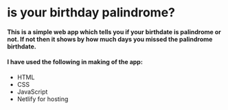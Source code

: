 # is your birthday palindrome?

#### This is a simple web app which tells you if your birthdate is palindrome or not. If not then it shows by how much days you missed the palindrome birthdate.
#### I have used the following in making of the app:
* HTML
* CSS
* JavaScript
* Netlify for hosting
